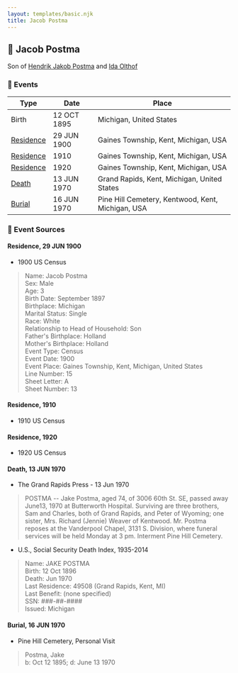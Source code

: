 ```yaml
---
layout: templates/basic.njk
title: Jacob Postma
---
```

## 🔵 Jacob Postma

Son of [Hendrik Jakob Postma](/people/3/31727152) and [Ida Olthof](/people/6/60020862)

### 📆 Events

Type | Date | Place
------ | ------ | ------
Birth | 12 OCT 1895 | Michigan, United States
[Residence](#event-743b709c-f6b1-457f-917b-a2bcdd4a81a4) | 29 JUN 1900 | Gaines Township, Kent, Michigan, USA
[Residence](#event-bb68f63a-492f-471d-b2ee-5949e7c8934e) | 1910 | Gaines Township, Kent, Michigan, USA
[Residence](#event-e721a06b-dda6-43d7-9688-a7f0563dfbd9) | 1920 | Gaines Township, Kent, Michigan, USA
[Death](#event-8af71610-c0ec-4428-847b-31ef092612ce) | 13 JUN 1970 | Grand Rapids, Kent, Michigan, United States
[Burial](#event-440efa99-236a-4f70-bd20-6d47e737cb44) | 16 JUN 1970 | Pine Hill Cemetery, Kentwood, Kent, Michigan, USA

### 📰 Event Sources

#### <a id="event-743b709c-f6b1-457f-917b-a2bcdd4a81a4"></a> Residence, 29 JUN 1900
* 1900 US Census
>   
  > Name: Jacob Postma  
  > Sex: Male  
  > Age: 3  
  > Birth Date: September 1897  
  > Birthplace: Michigan  
  > Marital Status: Single  
  > Race: White  
  > Relationship to Head of Household: Son  
  > Father's Birthplace: Holland  
  > Mother's Birthplace: Holland  
  > Event Type: Census  
  > Event Date: 1900  
  > Event Place: Gaines Township, Kent, Michigan, United States  
  > Line Number: 15  
  > Sheet Letter: A  
  > Sheet Number: 13

#### <a id="event-bb68f63a-492f-471d-b2ee-5949e7c8934e"></a> Residence, 1910
* 1910 US Census

#### <a id="event-e721a06b-dda6-43d7-9688-a7f0563dfbd9"></a> Residence, 1920
* 1920 US Census

#### <a id="event-8af71610-c0ec-4428-847b-31ef092612ce"></a> Death, 13 JUN 1970
* The Grand Rapids Press  - 13 Jun 1970
>   
  > POSTMA -- Jake Postma, aged 74, of 3006 60th St. SE, passed away June13, 1970 at Butterworth Hospital. Surviving are three brothers, Sam and Charles, both of Grand Rapids, and Peter of Wyoming; one sister, Mrs. Richard (Jennie) Weaver of Kentwood. Mr. Postma reposes at the Vanderpool Chapel, 3131 S. Division, where funeral services will be held Monday at 3 pm. Interment Pine Hill Cemetery.
* U.S., Social Security Death Index, 1935-2014
>   
  > Name: JAKE POSTMA  
  > Birth: 12 Oct 1896  
  > Death: Jun 1970  
  > Last Residence: 49508 (Grand Rapids, Kent, MI)  
  > Last Benefit: (none specified)  
  > SSN: ###-##-####  
  > Issued: Michigan

#### <a id="event-440efa99-236a-4f70-bd20-6d47e737cb44"></a> Burial, 16 JUN 1970
* Pine Hill Cemetery, Personal Visit
>   
  > Postma, Jake  
  > b: Oct 12 1895; d: June 13 1970
